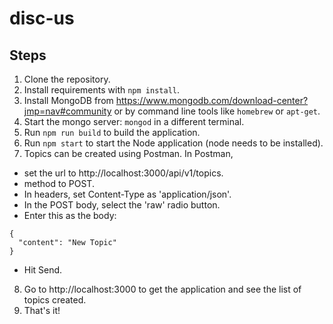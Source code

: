 # disc-us

## Steps

1. Clone the repository.
2. Install requirements with `npm install`.
3. Install MongoDB from https://www.mongodb.com/download-center?jmp=nav#community or by command line tools like `homebrew` or `apt-get`.
4. Start the mongo server: `mongod` in a different terminal.
5. Run `npm run build` to build the application.
6. Run `npm start` to start the Node application (node needs to be installed).
7. Topics can be created using Postman. In Postman, 
  - set the url to http://localhost:3000/api/v1/topics.
  - method to POST.
  - In headers, set Content-Type as 'application/json'.
  - In the POST body, select the 'raw' radio button.
  - Enter this as the body:
  ````
  {
    "content": "New Topic"
  }
  ````
  - Hit Send.
8. Go to http://localhost:3000 to get the application and see the list of topics created.
9. That's it!

